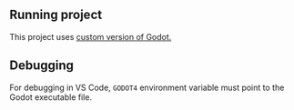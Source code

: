 ## Running project

This project uses [custom version of Godot.](https://github.com/ArchoByte/godot)

## Debugging

For debugging in VS Code, `GODOT4` environment variable must point to the Godot executable file.
